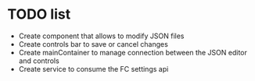 
# TODO list

- Create component that allows to modify JSON files
- Create controls bar to save or cancel changes
- Create mainContainer to manage connection between the JSON editor and controls
- Create service to consume the FC settings api